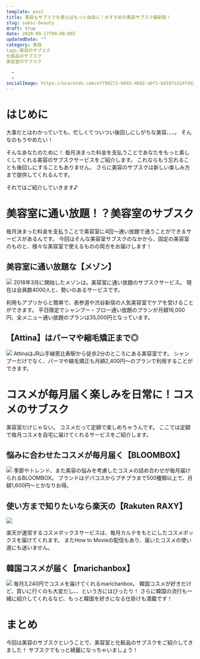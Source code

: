 ```yaml
---
template: post
title: 美容もサブスクを使えばもっと自由に！おすすめの美容サブスク最新版！
slug: subsc-beauty
draft: true
date: 2020-09-17T09:00:00Z
updatedDate: ""
category: 美容
tags:美容のサブスク
化粧品のサブスク
美容室のサブスク

  - 
  - 
socialImage: https://ucarecdn.com/e7f9d272-b603-4b62-abf1-bd187a324fdd/CanvaBeautifulYellowFlower.jpg
---
```


# はじめに
大事だとはわかっていても、忙しくてついつい後回しにしがちな美容、、、。
そんなのもうやめたい！

そんなあなたのために！
毎月決まった料金を支払うことであなたをもっと美しくしてくれる美容のサブスクサービスをご紹介します。
これならもう忘れることも後回しにすることもありません。
さらに美容のサブスクは新しい楽しみ方まで提供してくれるんです。

それではご紹介していきます♪

# 美容室に通い放題！？美容室のサブスク

毎月決まった料金を支払うことで美容室に4回～通い放題で通うことができるサービスがあるんです。
今回はそんな美容室サブスクのなかから、固定の美容室のものと、様々な美容室で使えるものの両方をお届けします！

## 美容室に通い放題な【メゾン】
![](https://ucarecdn.com/8ced2f03-6cd2-41ec-80de-91a19c378035/S__4202518.jpg)
2018年3月に開始したメゾンは。美容室に通い放題のサブスクサービス。
現在は会員数4000人と、勢いのあるサービスです。

利用もアプリからと簡単で、表参道や渋谷新宿の人気美容室でケアを受けることができます。
平日限定でシャンプー・ブロー通い放題のプランが月額16,000円、全メニュー通い放題のプランは35,000円となっています。

## 【Attina】はパーマや縮毛矯正まで◎
![](https://ucarecdn.com/9c620c54-3915-4c22-8b82-5f5ceb78c6cc/S__4202516.jpg)
AttinaはJR山手線恵比寿駅から徒歩2分のところにある美容室です。
シャンプーだけでなく、パーマや縮毛矯正も月額2,400円～のプランで利用することができます。


# コスメが毎月届く楽しみを日常に！コスメのサブスク

美容室だけじゃない。
コスメだって定額で楽しめちゃうんです。
ここでは定額で毎月コスメを自宅に届けてくれるサービスをご紹介します。

## 悩みに合わせたコスメが毎月届く【BLOOMBOX】
![](https://ucarecdn.com/eec1e01f-9f69-478b-95e3-83beb12d97ac/202011_box_order_bnr_sp.jpg)
季節やトレンド、また美容の悩みを考慮したコスメの詰め合わせが毎月届けられるBLOOMBOX。
ブランドはデパコスからプチプラまで500種類以上で、月額1,600円～とかなりお得。

## 使い方まで知りたいなら楽天の【Rakuten RAXY】
![](https://ucarecdn.com/810d86ba-43c9-4d7e-a405-051481b0c8ad/S__4202523.jpg)

楽天が運営するコスメボックスサービスは、毎月カルテをもとにしたコスメボックスを届けてくれます。
またHow to Movieの配信もあり、届いたコスメの使い道にも迷いません。

## 韓国コスメが届く【marichanbox】
![](https://ucarecdn.com/f99d7ea1-6c99-46c7-ba29-4797d5c47b4a/S__4202521.jpg)
毎月3,240円でコスメを届けてくれるmarichanbox。
韓国コスメが好きだけど、買いに行くのも大変だし、、という方にはぴったり！
さらに韓国の流行も一緒に紹介してくれるなど、もっと韓国を好きになる仕掛けも満載です！

# まとめ
今回は美容のサブスクということで、美容室と化粧品のサブスクをご紹介してきました！
サブスクでもっと綺麗になっちゃいましょう！